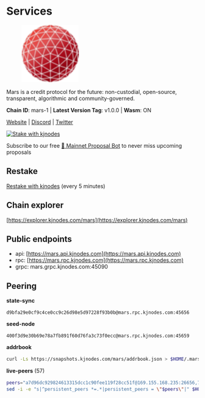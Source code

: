 # Services

<figure><img src="https://raw.githubusercontent.com/kj89/cosmos-images/main/logos/mars.png" width="150" alt=""><figcaption></figcaption></figure>

Mars is a credit protocol for the future: non-custodial,  open-source, transparent, algorithmic and community-governed.

**Chain ID**: mars-1 | **Latest Version Tag**: v1.0.0 | **Wasm**: ON

[Website](https://marsprotocol.io) | [Discord](https://discord.gg/marsprotocol) | [Twitter](https://twitter.com/mars_protocol)

[![Stake with kjnodes](https://i.ibb.co/cr44Q8j/button-stake-with-kjnodes.png)](https://restake.app/mars/marsvaloper1p9t4gr40rnpdwqacxgcqp7ffrfw908nu020g4n)

Subscribe to our free [🤖 Mainnet Proposal Bot](https://t.me/kjnodes_proposal_bot) to never miss upcoming proposals

## Restake

[Restake with kjnodes](https://restake.app/mars/marsvaloper1p9t4gr40rnpdwqacxgcqp7ffrfw908nu020g4n) (every 5 minutes)
## Chain explorer
[https://explorer.kjnodes.com/mars](https://explorer.kjnodes.com/mars)

## Public endpoints

* api: [https://mars.api.kjnodes.com](https://mars.api.kjnodes.com)
* rpc: [https://mars.rpc.kjnodes.com](https://mars.rpc.kjnodes.com)
* grpc: mars.grpc.kjnodes.com:45090

## Peering

**state-sync**

```text
d9bfa29e0cf9c4ce0cc9c26d98e5d97228f93b0b@mars.rpc.kjnodes.com:45656
```

**seed-node**

```text
400f3d9e30b69e78a7fb891f60d76fa3c73f0ecc@mars.rpc.kjnodes.com:45659
```

**addrbook**
```bash
curl -Ls https://snapshots.kjnodes.com/mars/addrbook.json > $HOME/.mars/config/addrbook.json
```

**live-peers** (57)
```bash
peers="a7d96dc929824613315dcc1c90fee119f28cc51f@169.155.168.235:26656,76969af1bccdd4dcc511741b171c3d4ccb837ba6@146.59.85.223:18556,d2a2c21754be65ad4a4f1de1f6163f681a6e8af8@192.99.44.79:18556,d8e92c3ca2daddef493d518b4e850af26ec4027b@199.85.208.186:26656,d0dbb50a474888b8bed04bf8a23ac6b8bae443ee@5.79.79.80:18095,d9bfa29e0cf9c4ce0cc9c26d98e5d97228f93b0b@65.109.88.38:45656,5ffee90e41903f6fba29dc75446d536a02d626fe@65.108.232.150:18095,73be725377cc966d8da48f751085de4d1581b391@185.242.112.32:27651,04bd5d9511f40dd4bec23cc261d7838d9f8326cf@213.32.24.201:26656,c46be592341987eae20ac681cb08d2abcc02ab9a@137.74.4.20:2000,be7d56127ef887d095b2f55f09be5fee1969d922@146.59.52.48:18095,001dc593a5d8237d0bcd746302e19aeb8ff0d068@38.146.3.135:18556,7583038c5f21ef6ddb60692469cfd80c97dd585d@88.218.224.126:26656,52f792239ee6098457ecf1ff7402cd0b2529cea1@178.62.12.19:26656,c0e6bf4193accabc14171ce163e704dcec5ea5df@51.91.215.170:36095,d933a425e567c28b4695acbbf0d6cfa6c68cf0c5@65.108.72.156:26656,8bdf870e0eece71e1a09a80f5995d6d5e830c763@65.109.106.169:26656,84f821d36d45cc0cdaa4ff05297e888bb0d9de8f@85.237.193.111:26656,905157b5cc774bb0ebbc79c040bead1adf5df58b@131.153.203.225:26656,ef7c6b0f2ddfcef34a7f36681eaa8159be83b71f@178.128.28.236:26656,b88814bddfccd85289d7201bfd6fc6c4b3342ab2@178.162.165.193:36095,59bb909c57664fafe88bf1b6924769c15a769ba4@65.108.125.236:3000,9c0c747a44919d645f74354fbe095337630b9eee@37.252.184.228:26656,a57468bf54407d75dee78b0cb6612805c4ac83e1@45.85.147.42:13656,bd2b7d058dc608328f821ef1ad2b8442d6763376@81.0.220.94:24656,be494851610016cff8853796a99c3ad46d8d1b5b@65.108.76.242:36095,6b16855f89284da99b5637b93dada66c00430a33@51.91.219.141:30003,88f8e4d74b70e18d4f3515d34701704086aa77e1@38.146.3.134:18556,1fdb49f63a877e9805c92336c716edfbc50ee6ba@176.9.19.48:26656,120a44a50f702717c259319caa2447c77621865f@3.39.103.198:26656,ebc272824924ea1a27ea3183dd0b9ba713494f83@185.16.39.137:27056,e61f11c5b03400d3a99c066f951ed0888a2b64af@65.108.238.103:18556,918041a30cfbf00e3bcff76faaceb3ccc3fe5032@162.19.89.8:18556,12fff858dcda2d5de4886f623c2b943d8b389201@52.203.129.175:26656,1616af7456f519a0f2360adcad45d4bb9d39c92d@146.59.85.222:26656,6d7dd362c27c4480b6fd8cfa7e29569fc935397a@34.126.107.138:26656,9cb92702727bc5f3d40154e625b9553a04f4d649@65.109.104.72:18556,530b1964bc17bca6457311f1c2d5a2f3d25b297a@51.81.155.97:18556,7f4be5f7db9b920e965197b65974f0e1e64749e4@144.126.128.128:26656,436baf65a7e0e79c2c5453798ae72e71213ec502@18.216.221.25:26656,63f6703a58ee4d9235e78d961408869af25a8f83@65.109.31.114:2500,38edf28452ebc41f661d91b6613563c864f4c72e@35.228.114.46:26656,3e1d0c796a49b1315d95d336715fe0cad0470f40@195.189.96.106:42656,e1b058e5cfa2b836ddaa496b10911da62dcf182e@65.21.136.170:55656,d10e5704f3c8e9dd6ef42445e4b88bb57d0a8289@65.108.8.247:18556,b212d5740b2e11e54f56b072dc13b6134650cfb5@169.155.44.167:26656,04c687dea43de3f30df5672b30b061789a0cf8e8@144.202.72.17:26606,86baedb502883a67947c84f62f3b6b89fc630988@107.155.81.98:26656,54d3ac18bcc6a760a859644a0a80077d2618c872@95.217.85.254:15603,ec6ca9bf7efb2f9d23631c07fed4eb0f45c9758a@45.141.122.178:26656,9e7f28b8c0ac9d8d17bb17a390421d540a29eb3f@154.26.158.158:18556,71e68493dec1758000a3cad3dcef7db201049e8b@5.9.81.91:26656,141f6066694776b73ec6fc34356fe842ecf03898@46.38.243.16:45656,ca5a76c51bbbc57f839e6ed08953d3926eaa6e5b@34.107.88.136:26656,969af6a39a0f7e8a17b92d90888360ad92248626@65.108.132.107:2000,b59f49f6388c59485491eeb256bc37e861ddd158@84.46.255.254:7240,ade4d8bc8cbe014af6ebdf3cb7b1e9ad36f412c0@135.181.5.219:18556"
sed -i -e "s|^persistent_peers *=.*|persistent_peers = \"$peers\"|" $HOME/.mars/config/config.toml
```
